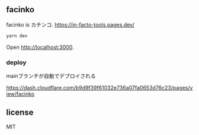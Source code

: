 ## facinko

facinko is カチンコ. https://in-facto-tools.pages.dev/

```bash
yarn dev
```

Open [http://localhost:3000](http://localhost:3000).


### deploy

mainブランチが自動でデプロイされる

https://dash.cloudflare.com/b9d9f39f61032e736a07fa0653d76c23/pages/view/facinko


## license

MIT
